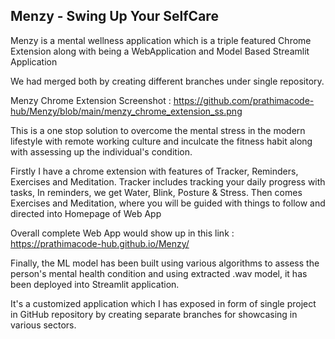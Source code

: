 ##  Menzy - Swing Up Your SelfCare

Menzy is a mental wellness application which is a triple featured Chrome Extension along with being a WebApplication and Model Based Streamlit Application 

We had merged both by creating different branches under single repository.

<!-- ![Menzy Chrome Extension](https://github.com/prathimacode-hub/Menzy/blob/main/menzy_chrome_extension_ss.png) -->

Menzy Chrome Extension Screenshot : https://github.com/prathimacode-hub/Menzy/blob/main/menzy_chrome_extension_ss.png

This is a one stop solution to overcome the mental stress in the modern lifestyle with remote working culture and inculcate the fitness habit along with assessing up the individual's condition.

Firstly I  have a chrome extension with features of Tracker, Reminders, Exercises and Meditation. Tracker includes tracking your daily progress with tasks, In reminders, we get Water, Blink, Posture & Stress. Then comes Exercises and Meditation, where you will be guided with things to follow and directed into Homepage of Web App

Overall complete Web App would show up in this link : https://prathimacode-hub.github.io/Menzy/

Finally, the ML model has been built using various algorithms to assess the person's mental health condition and using extracted .wav model, it has been deployed into Streamlit application. 

It's a customized application which I has exposed in form of single project in GitHub repository by creating separate branches for showcasing in various sectors.
